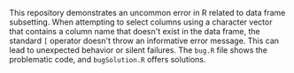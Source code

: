 This repository demonstrates an uncommon error in R related to data frame subsetting.  When attempting to select columns using a character vector that contains a column name that doesn't exist in the data frame, the standard `[` operator doesn't throw an informative error message. This can lead to unexpected behavior or silent failures.  The `bug.R` file shows the problematic code, and `bugSolution.R` offers solutions.